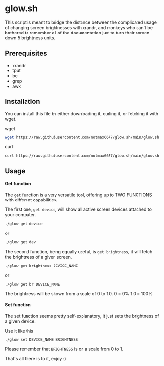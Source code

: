 # glow.sh

This script is meant to bridge the distance between the complicated usage of changing screen brightnesses with xrandr, and monkeys who can't be bothered to remember all of the documentation just to turn their screen down 5 brightness units.

## Prerequisites
* xrandr
* tput
* bc
* grep
* awk

## Installation

You can install this file by either downloading it, curling it, or fetching it with wget.

wget
```sh
wget https://raw.githubusercontent.com/notmax6677/glow.sh/main/glow.sh
```

curl
```sh
curl https://raw.githubusercontent.com/notmax6677/glow.sh/main/glow.sh -o glow.sh
```

## Usage

#### Get function
The `get` function is a very versatile tool, offering up to TWO FUNCTIONS with different capabilities.

The first one, `get device`, will show all active screen devices attached to your computer.
```sh
./glow get device
```
or
```sh
./glow get dev
```

The second function, being equally useful, is `get brightness`, it will fetch the brightness of a given screen.
```sh
./glow get brightness DEVICE_NAME
```
or
```sh
./glow get br DEVICE_NAME
```
The brightness will be shown from a scale of 0 to 1.0.
0 = 0%
1.0 = 100%

#### Set function
The set function seems pretty self-explanatory, it just sets the brightness of a given device.

Use it like this
```sh
./glow set DEVICE_NAME BRIGHTNESS
```
Please remember that `BRIGHTNESS` is on a scale from 0 to 1.

That's all there is to it, enjoy :)
